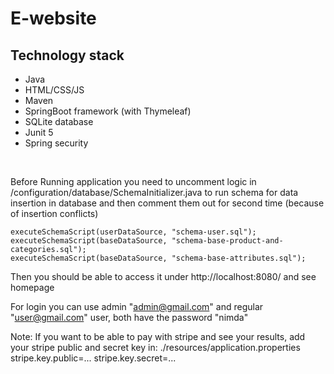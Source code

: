 # E-website

## Technology stack
- Java
- HTML/CSS/JS
- Maven
- SpringBoot framework (with Thymeleaf)
- SQLite database
- Junit 5
- Spring security

<br>

Before Running application you need to uncomment logic in /configuration/database/SchemaInitializer.java 
to run schema for data insertion in database and then comment them out for second time (because of insertion conflicts)

    executeSchemaScript(userDataSource, "schema-user.sql");
    executeSchemaScript(baseDataSource, "schema-base-product-and-categories.sql");
    executeSchemaScript(baseDataSource, "schema-base-attributes.sql");

Then you should be able to access it under http://localhost:8080/ and see homepage

For login you can use admin "admin@gmail.com" and regular "user@gmail.com" user, both have the password "nimda"

Note:
If you want to be able to pay with stripe and see your results, add your stripe public and secret key in: ./resources/application.properties
stripe.key.public=...
stripe.key.secret=...
